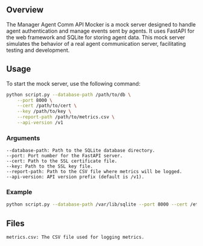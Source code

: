 ## Overview

The Manager Agent Comm API Mocker is a mock server designed to handle agent authentication and manage events sent by agents. It uses FastAPI for the web framework and SQLite for storing agent data. This mock server simulates the behavior of a real agent communication server, facilitating testing and development.

## Usage

To start the mock server, use the following command:

```bash
python script.py --database-path /path/to/db \
    --port 8000 \
    --cert /path/to/cert \
    --key /path/to/key \
    --report-path /path/to/metrics.csv \
    --api-version /v1
```

### Arguments

    --database-path: Path to the SQLite database directory.
    --port: Port number for the FastAPI server.
    --cert: Path to the SSL certificate file.
    --key: Path to the SSL key file.
    --report-path: Path to the CSV file where metrics will be logged.
    --api-version: API version prefix (default is /v1).

### Example

```bash
python script.py --database-path /var/lib/sqlite --port 8000 --cert /etc/ssl/cert.pem --key /etc/ssl/key.pem --report-path /var/log/metrics.csv
```

## Files

    metrics.csv: The CSV file used for logging metrics.
